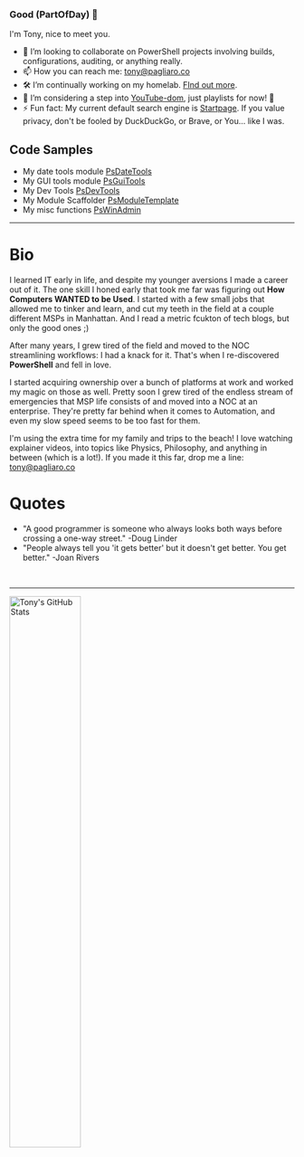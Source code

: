 ### Good $($PartOfDay) 👋
I'm Tony, nice to meet you. 

<!-- <img align="right" width="35%" alt="TonyPags, Toolmaker, ITOps Automation" src="https://pimp-my-readme.webapp.io/pimp-my-readme/wavy-banner?subtitle=Toolmaker%2C%20ITOps%20Automation&title=TonyPags" href="https://github.com/tonypags/tonypags/" /> -->

- 👥 I’m looking to collaborate on PowerShell projects involving builds, configurations, auditing, or anything really. 
- 📫 How you can reach me: [tony@pagliaro.co](mailto:tony@pagliaro.co)
- 🛠 I’m continually working on my homelab. [FInd out more](https://github.com/tonypags/resume/blob/master/Personal-Projects.md#roadmap).
- 🔭 I’m considering a step into [YouTube-dom](https://www.youtube.com/channel/UCk6sSugylilH0HmzWxrpn5A), just playlists for now! 👀
- ⚡ Fun fact: My current default search engine is [Startpage](https://www.startpage.com/). If you value privacy, don't be fooled by DuckDuckGo, or Brave, or You... like I was. 


## Code Samples
- My date tools module [PsDateTools](https://github.com/tonypags/PsDateTools/)
- My GUI tools module [PsGuiTools](https://github.com/tonypags/PsGuiTools)
- My Dev Tools [PsDevTools](https://github.com/tonypags/PsDevTools)
- My Module Scaffolder [PsModuleTemplate](https://github.com/tonypags/PsModuleTemplate)
- My misc functions [PsWinAdmin](https://github.com/tonypags/PsWinAdmin)
<!--
- 💬 Ask me about 
- 📢 PSA: 
- 🌱 I’m currently taking courses for Microsoft [Azure certifications](https://docs.microsoft.com/en-us/users/tony-3972/).
-->

---

# Bio
I learned IT early in life, and despite my younger aversions I made a career out of it. The one skill I honed early that took me far was figuring out <b>How Computers WANTED to be Used</b>. I started with a few small jobs that allowed me to tinker and learn, and cut my teeth in the field at a couple different MSPs in Manhattan. And I read a metric fcukton of tech blogs, but only the good ones ;) 

After many years, I grew tired of the field and moved to the NOC streamlining workflows: I had a knack for it. That's when I re-discovered <b>PowerShell</b> and fell in love. 

I started acquiring ownership over a bunch of platforms at work and worked my magic on those as well. Pretty soon I grew tired of the endless stream of emergencies that MSP life consists of and moved into a NOC at an enterprise. They're pretty far behind when it comes to Automation, and even my slow speed seems to be too fast for them. 

I'm using the extra time for my family and trips to the beach! I love watching explainer videos, into topics like Physics, Philosophy, and anything in between (which is a lot!). If you made it this far, drop me a line: tony@pagliaro.co 

# Quotes
- "A good programmer is someone who always looks both ways before crossing a one-way street." -Doug Linder
- "People always tell you 'it gets better' but it doesn't get better. You get better." -Joan Rivers

<br>

<hr>

<img align="left" width="50%" alt="Tony's GitHub Stats" src="https://github-readme-stats.vercel.app/api?username=tonypags&show_icons=true&count_private=true" href="https://github.com/tonypags/tonypags/" />

<!-- <img align="center" width="50%" alt="Visitor Counter for tonypags" src="https://pimp-my-readme.webapp.io/pimp-my-readme/visitor-counter?page=tonypags" href="https://github.com/tonypags/tonypags/" /> as of Jan 19, 2022 -->

<!-- # Bibliography
[Pimp My README](https://pimp-my-readme.webapp.io) -->
